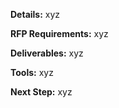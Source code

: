 <b>Details:</b>
xyz

<b>RFP Requirements:</b>
xyz

<b>Deliverables:</b>
xyz

<b>Tools:</b>
xyz

<b>Next Step:</b>
xyz

